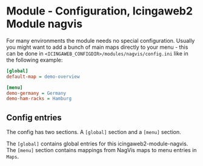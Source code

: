 # Module - Configuration, Icingaweb2 Module nagvis
For many environments the module needs no special configuration. Usually
you might want to add a bunch of main maps directly to your menu - this
can be done in `<ICINGAWEB_CONFIGDIR>/modules/nagvis/config.ini` like in
the following example:

```ini
[global]
default-map = demo-overview

[menu]
demo-germany = Germany
demo-ham-racks = Hamburg
```

## Config entries

The config has two sections. A `[global]` section and a `[menu]` section.

The `[global]` contains global entries for this icingaweb2-module-nagvis. The `[menu]` section contains mappings from NagVis maps to menu entries in `Maps`.




